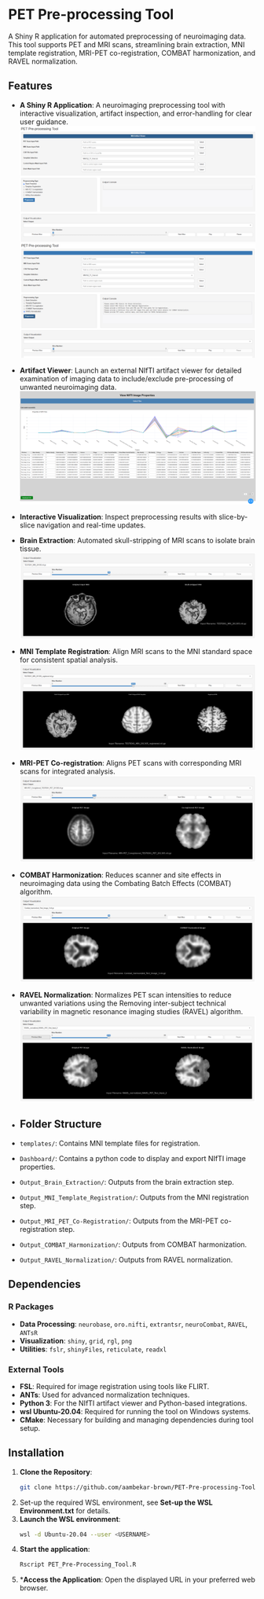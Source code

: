 # PET Pre-processing Tool

A Shiny R application for automated preprocessing of neuroimaging data. This tool supports PET and MRI scans, streamlining brain extraction, MNI template registration, MRI-PET co-registration, COMBAT harmonization, and RAVEL normalization.

## Features

- **A Shiny R Application**: A neuroimaging preprocessing tool with interactive visualization, artifact inspection, and error-handling for clear user guidance.
  ![Tool Overview](assets/images/Basic_UI.png)
  ![Tool Overview with Error Handling Messages](assets/images/Error_Handling.png)
- **Artifact Viewer**: Launch an external NIfTI artifact viewer for detailed examination of imaging data to include/exclude pre-processing of unwanted neuroimaging data.
  ![Artifact Viewer Example](assets/images/NIfTI_Viewer_Dashboard.png)
- **Interactive Visualization**: Inspect preprocessing results with slice-by-slice navigation and real-time updates.
- **Brain Extraction**: Automated skull-stripping of MRI scans to isolate brain tissue.
  ![Brain Extraction Example](assets/images/Brain_Extraction.png)
- **MNI Template Registration**: Align MRI scans to the MNI standard space for consistent spatial analysis.
  ![MNI Template Registration Example](assets/images/MRI_Template_Registration.png)
- **MRI-PET Co-registration**: Aligns PET scans with corresponding MRI scans for integrated analysis.
  ![MRI-PET Co-Registration Example](assets/images/MRI-PET_CoRegistration.png)
- **COMBAT Harmonization**: Reduces scanner and site effects in neuroimaging data using the Combating Batch Effects (COMBAT) algorithm.
  ![COMBAT Harmonization Example](assets/images/COMBAT_Harmonization.png)
- **RAVEL Normalization**: Normalizes PET scan intensities to reduce unwanted variations using the Removing inter-subject technical variability in magnetic resonance imaging studies (RAVEL) algorithm.
  ![RAVEL Normalization Example](assets/images/RAVEL_Normalization.png)


- ## Folder Structure

- `templates/`: Contains MNI template files for registration.
- `Dashboard/`: Contains a python code to display and export NIfTI image properties.
- `Output_Brain_Extraction/`: Outputs from the brain extraction step.
- `Output_MNI_Template_Registration/`: Outputs from the MNI registration step.
- `Output_MRI_PET_Co-Registration/`: Outputs from the MRI-PET co-registration step.
- `Output_COMBAT_Harmonization/`: Outputs from COMBAT harmonization.
- `Output_RAVEL_Normalization/`: Outputs from RAVEL normalization.

## Dependencies

### R Packages
- **Data Processing**: `neurobase`, `oro.nifti`, `extrantsr`, `neuroCombat`, `RAVEL`, `ANTsR`
- **Visualization**: `shiny`, `grid`, `rgl`, `png`
- **Utilities**: `fslr`, `shinyFiles`, `reticulate`, `readxl`

### External Tools
- **FSL**: Required for image registration using tools like FLIRT.
- **ANTs**: Used for advanced normalization techniques.
- **Python 3**: For the NIfTI artifact viewer and Python-based integrations.
- **wsl Ubuntu-20.04**:  Required for running the tool on Windows systems.
- **CMake**: Necessary for building and managing dependencies during tool setup.

## Installation

1. **Clone the Repository**:
   ```bash
   git clone https://github.com/aambekar-brown/PET-Pre-processing-Tool.git
   ```
2. Set-up the required WSL environment, see **Set-up the WSL Environment.txt** for details.
3. **Launch the WSL environment**:
   ```bash
   wsl -d Ubuntu-20.04 --user <USERNAME>
   ```
4. **Start the application**:
   ```bash
   Rscript PET_Pre-Processing_Tool.R
   ```
5. ***Access the Application**: Open the displayed URL in your preferred web browser.


